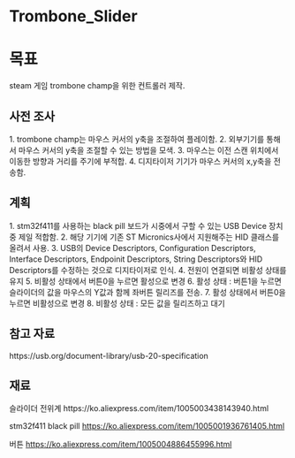 # Trombone_Slider

<H1>목표</H1>
steam 게임 trombone champ을 위한 컨트롤러 제작.

<H2>사전 조사</H2>
1. trombone champ는 마우스 커서의 y축을 조절하여 플레이함.
2. 외부기기를 통해서 마우스 커서의 y축을 조절할 수 있는 방법을 모색.
3. 마우스는 이전 스캔 위치에서 이동한 방향과 거리를 주기에 부적합.
4. 디지타이저 기기가 마우스 커서의 x,y축을 전송함.


<H2>계획</H2>
1. stm32f411를 사용하는 black pill 보드가 시중에서 구할 수 있는 USB Device 장치 중 제일 적합함.
2. 해당 기기에 기존 ST Micronics사에서 지원해주는 HID 클래스를 올려서 사용.
3. USB의 Device Descriptors, Configuration Descriptors, Interface Descriptors, Endpoinit Descriptors, String Descriptors와 HID Descriptors를 수정하는 것으로 디지타이저로 인식.
4. 전원이 연결되면 비활성 상태를 유지
5. 비활성 상태에서 버튼0을 누르면 활성으로 변경
6. 활성 상태 : 버튼1을 누르면 슬라이더의 값을 마우스의 Y값과 함께 좌버튼 릴리즈를 전송.
7. 활성 상태에서 버튼0을 누르면 비활성으로 변경
8. 비활성 상태 : 모든 값을 릴리즈하고 대기


<H2>참고 자료</H2>
https://usb.org/document-library/usb-20-specification

<H2>재료</H2>
슬라이더 전위계 https://ko.aliexpress.com/item/1005003438143940.html

stm32f411 black pill https://ko.aliexpress.com/item/1005001936761405.html

버튼 https://ko.aliexpress.com/item/1005004886455996.html
